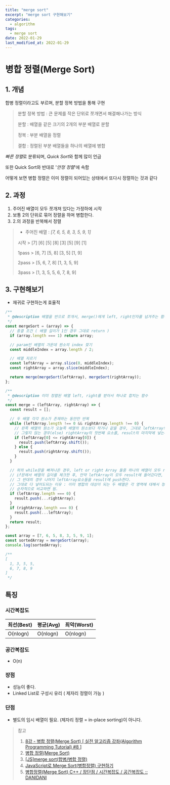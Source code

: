 ```yaml
---
title: "merge sort"
excerpt: "merge sort 구현해보기"
categories:
  - algorithm
tags:
  - merge sort
date: 2022-01-29
last_modified_at: 2022-01-29
---
```


# 병합 정렬(Merge Sort)

## 1. 개념

합병 정렬이라고도 부르며, 분할 정복 방법을 통해 구현

> 분할 정복 방법 : 큰 문제를 작은 단위로 쪼개면서 해결해나가는 방식
>
> 분할 : 배열을 같은 크기의 2개의 부분 배열로 분할
>
> 정복 : 부분 배열을 정렬
>
> 결합 : 정렬된 부분 배열들을 하나의 배열에 병합

*빠른 정렬*로 분류되며, *Quick Sort*와 함께 많이 언급

또한 Quick Sort와 반대로 '*안정 정렬*'에 속함

어떻게 보면 병합 정렬은 이미 정렬이 되어있는 상태에서 또다시 정렬하는 것과 같다



## 2. 과정

1) 주어진 배열이 모두 쪼개져 있다는 가정하에 시작
2) 보통 2의 단위로 묶어 정렬을 하며 병합한다.
3) 2.의 과정을 반복해서 정렬

>* 주어진 배열 : *[7, 6, 5, 8, 3, 5, 9, 1]*
>
> 시작 > [7] [6] [5] [8] [3] [5] [9] [1]
> 
> 1pass > [6, 7] [5, 8] [3, 5] [1, 9]
>
> 2pass > [5, 6, 7, 8] [1, 3, 5, 9]
>
> 3pass > [1, 3, 5, 5, 6, 7, 8, 9] 



## 3. 구현해보기

- 재귀로 구현하는게 효율적

```javascript
/**
 * @description 배열을 반으로 쪼개서, merge()에게 left, right인자를 넘겨주는 함수
 */
const mergeSort = (array) => {
  // 종결 조건 ( 배열 길이가 1인 경우 그대로 return )
  if (array.length === 1) return array;

  // param인 배열의 가운데 원소의 index 찾기
  const middleIndex = array.length / 2;

  // 배열 자르기
  const leftArray = array.slice(0, middleIndex);
  const rightArray = array.slice(middleIndex);

  return merge(mergeSort(leftArray), mergeSort(rightArray));
};

/**
 * @description 이미 정렬된 배열 left, right를 받아서 하나로 합치는 함수
 */
const merge = (leftArray, rightArray) => {
  const result = [];

  // 두 배열 각각 원소가 존재하는 동안만 반복
  while (leftArray.length !== 0 && rightArray.length !== 0) {
    // 왼쪽 배열의 원소가 오늘쪽 배열의 원소보다 작거나 같을 경우, 그대로 leftArray의 첫번째 요소를, result의 마지막에 넣는다.
    // 그렇지 않는 경우(else) rightArray의 첫번째 요소를, result의 마지막에 넣는다.
    if (leftArray[0] <= rightArray[0]) {
      result.push(leftArray.shift());
    } else {
      result.push(rightArray.shift());
    }
  }

  // 위의 while문을 빠져나온 경우, left or right Array 둘중 하나의 배열이 모두 return될 result배열에 들어갔다는 것이기 때문에
  // if문에서 배열의 길이를 체크한 후, 만약 leftArray이 모두 result에 들어갔다면, 나머지 rightArray요소들을 result에 push하고
  // 그 반대의 경우 나머지 leftArray요소들을 result에 push한다.
  // 그대로 다 넣어도되는 이유 : 이미 병합의 대상이 되는 두 배열은 각 영역에 대해서 정렬이 되어있기 때문이다. 따라서 단순히 두 배열을
  // 순차적으로 비교하면 됨.
  if (leftArray.length === 0) {
    result.push(...rightArray);
  }
  if (rightArray.length === 0) {
    result.push(...leftArray);
  }
  return result;
};

const array = [7, 6, 5, 8, 3, 5, 9, 1];
const sortedArray = mergeSort(array);
console.log(sortedArray);

/**
[
  1, 3, 5, 5,
  6, 7, 8, 9
]
 */
```



## 특징

### 시간복잡도 

| 최선(Best) | 평균(Avg) | 최악(Worst) |
| ---------- | --------- | ----------- |
| O(nlogn)   | O(nlogn)  | O(nlogn)    |



### 공간복잡도

- O(n)



### 장점

- 성능이 좋다.
- Linked List로 구성시 유리 ( 제자리 정렬이 가능 )



### 단점

- 별도의 임시 배열이 필요. (제자리 정렬 = in-place sorting)이 아니다.



> 참고 
>
> 1) [8강 - 병합 정렬(Merge Sort) [ 실전 알고리즘 강좌(Algorithm Programming Tutorial) #8 ]](https://www.youtube.com/watch?v=ctkuGoJPmAE)
> 2) [병합 정렬(Merge Sort)](https://gyoogle.dev/blog/algorithm/Merge%20Sort.html)
> 2) [[JS]merge sort(합병/병합 정렬)](https://velog.io/@proshy/JSmerge-sort%ED%95%A9%EB%B3%91-%EC%A0%95%EB%A0%AC)
> 2) [JavaScript로 Merge Sort(병합정렬) 구현하기](https://jun-choi-4928.medium.com/javascript%EB%A1%9C-merge-sort-%EB%B3%91%ED%95%A9%EC%A0%95%EB%A0%AC-%EA%B5%AC%ED%98%84%ED%95%98%EA%B8%B0-c13c3eee6570)
> 2) [병합정렬(Merge Sort) C++ / 장단점 / 시간복잡도 / 공간복잡도 :: DANIDANI](https://danidani-de.tistory.com/45)

